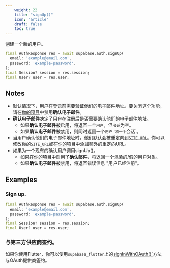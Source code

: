 ```yaml
---
    weight: 22
    title: "signUp()"
    icon: "article"
    draft: false
    toc: true
---
```


创建一个新的用户。


```dart
final AuthResponse res = await supabase.auth.signUp(
  email: 'example@email.com',
  password: 'example-password',
);
final Session? session = res.session;
final User? user = res.user;
```






## Notes

- 默认情况下，用户在登录前需要验证他们的电子邮件地址。要关闭这个功能，请在[你的项目](https://app.supabase.com/project/_/auth/settings)中禁用**确认电子邮件**。
- **确认电子邮件**决定了用户在注册后是否需要确认他们的电子邮件地址。
  - 如果**确认电子邮件**被启用，将返回一个`用户`，但`会话`为空。
  - 如果**确认电子邮件**被禁用，则同时返回一个`用户'和一个`会话`。
- 当用户确认他们的电子邮件地址时，他们默认会被重定向到[`SITE_URL`](https://supabase.com/docs/reference/auth/config#site_url)。你可以修改你的`SITE_URL`或在[你的项目](https://app.supabase.com/project/_/auth/settings)中添加额外的重定向URL。
- 如果为一个现有的确认用户调用signUp()。
    - 如果在[你的项目](https://app.supabase.com/project/_/auth/settings)中启用了**确认邮件**，将返回一个混淆的/假的用户对象。
    - 如果**确认电子邮件**被禁用，将返回错误信息 "用户已经注册"。










## Examples

### Sign up.



```dart
final AuthResponse res = await supabase.auth.signUp(
  email: 'example@email.com',
  password: 'example-password',
);
final Session? session = res.session;
final User? user = res.user;
```

### 与第三方供应商签约。

如果你使用Flutter，你可以使用`supabase_flutter`上的[signInWithOAuth()`](/docs/app/SDKdocs/dartauth/auth-signinwithoauth)方法与OAuth提供商签约。